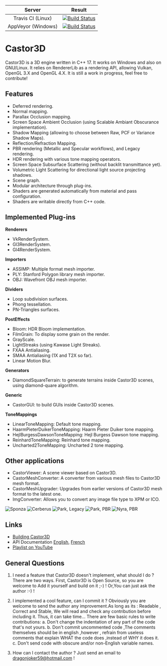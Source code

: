|         Server     | Result |
|:------------------:|--------|
|  Travis CI (Linux) | [![Build Status](https://travis-ci.org/DragonJoker/Castor3D.svg?branch=development)](https://travis-ci.org/DragonJoker/Castor3D) |
| AppVeyor (Windows) | [![Build Status](https://ci.appveyor.com/api/projects/status/github/DragonJoker/castor3d?branch=development&svg=true)](https://ci.appveyor.com/project/DragonJoker/castor3d) |


Castor3D
========

Castor3D is a 3D engine written in C++ 17.
It works on Windows and also on GNU/Linux.
It relies on RendererLib as a rendering API, allowing Vulkan, OpenGL 3.X and OpenGL 4.X.
It is still a work in progress, feel free to contribute!

Features
--------

- Deferred rendering.
- Normal mapping.
- Parallax Occlusion mapping.
- Screen Space Ambient Occlusion (using Scalable Ambiant Obscurance implementation).
- Shadow Mapping (allowing to choose between Raw, PCF or Variance Shadow Maps).
- Reflection/Refraction Mapping.
- PBR rendering (Metallic and Specular workflows), and Legacy rendering.
- HDR rendering with various tone mapping operators.
- Screen Space Subsurface Scattering (without backlit transmittance yet).
- Volumetric Light Scattering for directional light source projecting shadows.
- Scene graph.
- Modular architecture through plug-ins.
- Shaders are generated automatically from material and pass configuration.
- Shaders are writable directly from C++ code.

Implemented Plug-ins
--------------------

**Renderers**
- VkRenderSystem.
- Gl3RenderSystem.
- Gl4RenderSystem.

**Importers**
- ASSIMP: Multiple format mesh importer.
- PLY: Stanford Polygon library mesh importer.
- OBJ: Wavefront OBJ mesh importer.

**Dividers**
- Loop subdivision surfaces.
- Phong tessellation.
- PN-Triangles surfaces.

**PostEffects**
- Bloom: HDR Bloom implementation.
- FilmGrain: To display some grain on the render.
- GrayScale.
- LightStreaks (using Kawase Light Streaks).
- FXAA Antialiasing.
- SMAA Antialiasing (1X and T2X so far).
- Linear Motion Blur.

**Generators**
- DiamondSquareTerrain: to generate terrains inside Castor3D scenes, using diamond-quare algorithm.

**Generic**
- CastorGUI: to build GUIs inside Castor3D scenes.

**ToneMappings**
- LinearToneMapping: Default tone mapping.
- HaarmPieterDuikerToneMapping: Haarm Pieter Duiker tone mapping.
- HejlBurgessDawsonToneMapping: Hejl Burgess Dawson tone mapping.
- ReinhardToneMapping: Reinhard tone mapping.
- Uncharted2ToneMapping: Uncharted 2 tone mapping.

Other applications
------------------
- CastorViewer: A scene viewer based on Castor3D.
- CastorMeshConverter: A converter from various mesh files to Castor3D mesh format.
- CastorMeshUpgrader: Upgrades from earlier versions of Castor3D mesh format to the latest one.
- ImgConverter: Allows you to convert any image file type to XPM or ICO.


![Sponza](http://dragonjoker.github.com/Castor3D/img/Sponza-PBR-Bloom-small.png)
![Cerberus](http://dragonjoker.github.com/Castor3D/img/Cerberus-PBR-small.png)
![Park, Legacy](http://DragonJoker.github.com/Castor3D/img/Park-Legacy-small.png)
![Park, PBR](http://DragonJoker.github.com/Castor3D/img/Park-PBR-small.png)
![Nyra, PBR](http://DragonJoker.github.com/Castor3D/img/Nyra-PBR-MR-small.png)

Links
-----

- [Building Castor3D](http://dragonjoker.github.com/Castor3D/pages/build)
- API Documentation [English](http://dragonjoker.github.com/Castor3D/doc/Castor3D/English), [French](http://dragonjoker.github.com/Castor3D/doc/Castor3D/French)
- [Playlist on YouTube](https://www.youtube.com/playlist?list=PLKA1SVXuAbMNaFbSJyAN_4yD2bzNlgES3)

General Questions
-----------------

1. I need a feature that Castor3D doesn't implement, what should I do ?
  There are two ways.
  First, Castor3D is Open Source, so you are welcome to Add it yourself and build on it ;-) !
  Or,You can just ask the author :-) ! 

2. I implemented a cool feature, can I commit it ?
  Obviously you are welcome to send the author any improvement.As long as its : Readable , Correct and Stable, 
  We will read and check any contribution before including it.
  Thus, it can take time... There are few basic rules to write contributions:
  a. Don't change the indentation of any part of the code that's not yours.
  b. Don't commit uncommented code ,The comments themselves should be in english ,however , refrain from 
  useless comments that explain WHAT the code does ,instead of WHY it does it.
  c. Don't send code with obscure and/or non-English variable names.

3. How can I contact the author ?
  Just send an email to <dragonjoker59@hotmail.com> !
